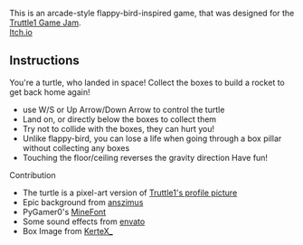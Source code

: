 This is an arcade-style flappy-bird-inspired game, that was designed for the [Truttle1 Game Jam](https://itch.io/jam/truttle1-game-jam).  
[Itch.io](https://tams-tams.itch.io/gravitruttle)

## Instructions
You're a turtle, who landed in space! Collect the boxes to build a rocket to get back home again!

- use W/S or  Up Arrow/Down Arrow to control the turtle
- Land on, or directly below the boxes to collect them
- Try not to collide with the boxes, they can hurt you!
- Unlike flappy-bird, you can lose a life when going through a box pillar without collecting any boxes
- Touching the floor/ceiling reverses the gravity direction
Have fun!

Contribution
- The turtle is a pixel-art version of [Truttle1's profile picture](https://www.youtube.com/c/Truttle1)
- Epic background from [anszimus](https://ansimuz.itch.io/space-background)
- PyGamer0's [MineFont](https://www.github.com/Pygamer0/minefont)
- Some sound effects from [envato](https://elements.envato.com/)
- Box Image from [KerteX_](https://opengameart.org/content/wooden-box-0)
